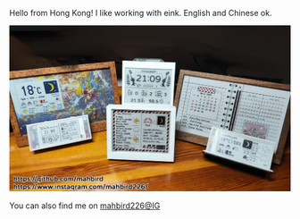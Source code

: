 Hello from Hong Kong! I like working with eink.
English and Chinese ok.

![eink](Images/eink.jpg)

You can also find me on <a href="https://www.instagram.com/mahbird226/">mahbird226@IG</a>
